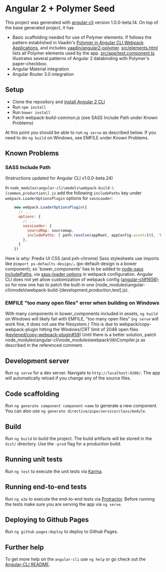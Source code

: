 # Angular 2 + Polymer Seed

This project was generated with [angular-cli](https://github.com/angular/angular-cli) version 1.0.0-beta.14.
 On top of the base generated project, it has
* Basic scaffolding needed for use of Polymer elements. If follows the pattern established in Vaadin's [Polymer in Angular CLI Webpack Applications](https://github.com/vaadin/angular2-polymer/blob/master/docs/ng-cli-webpack.adoc), and includes [vaadin/angular2-polymer](https://github.com/vaadin/angular2-polymer). [src/elements.html](src/elements.html) lists all Polymer elements used by the app. [src/app/test.component.ts](src/app/test.component.ts) illustrates several patterns of Angular 2 databinding with Polymer's paper-checkbox.
* Angular Material integration
* Angular Router 3.0 integration

## Setup

* Clone the repository and [install Angular 2 CLI](https://github.com/angular/angular-cli/blob/master/README.md#installation)
* Run `npm install`
* Run `bower install`
* Patch webpack-build-common.js (see SASS Include Path under Known Problems)

At this point you should be able to run `ng serve` as described below.
If you need to do `ng build` on Windows, see EMFILE under Known Problems.

## Known Problems

### SASS Include Path

(Instructions updated for Angular CLI v1.0.0-beta.24)

In `node_modules\angular-cli\models\webpack-build-\[common,production\].js` add the following `includePaths` key under `webpack.LoaderOptionsPlugin` options for `sassLoader`:

```js
    new webpack.LoaderOptionsPlugin({
      // ...
      options: {
        // ...
        sassLoader: {
          sourceMap: sourcemap,
          includePaths: [ path.resolve(appRoot, appConfig.assets[0], 'bower_components') ]
        },
      }
    })
```

Here is why: Predix UI CSS (and pxh-chrome) Sass stylesheets use imports like `@import px-defaults-design/…` (px-default-design is a bower component); so 'bower\_components' has to be added to [node-sass includePaths](https://github.com/sass/node-sass#includepaths), via [sass-loader options](https://github.com/jtangelder/sass-loader#sass-options) in webpack configuration. Angular CLI does not yet allow customization of webpack config ([angular-cli#1656](https://github.com/angular/angular-cli/issues/1656)); so for now one has to patch the built-in one (node_modules\angular-cli\models\webpack-build-\[development,production,test\].js).

### EMFILE "too many open files" error when building on Windows

With many components in bower_components included in assets, `ng build` on Windows will likely fail with EMFILE, "too many open files" (`ng serve` will work fine, it does not use the filesystem.) This is due to webpack/copy-webpack-plugin hitting the Windows/CRT limit of 2048 open files ([kevlened/copy-webpack-plugin#59](https://github.com/kevlened/copy-webpack-plugin/issues/59#issuecomment-248443224)) Until there is a better solution, patch node\_modules\angular-cli\node\_modules\webpack\lib\Compiler.js as described in the referenced comment.

## Development server

Run `ng serve` for a dev server. Navigate to `http://localhost:4200/`. The app will automatically reload if you change any of the source files.

## Code scaffolding

Run `ng generate component component-name` to generate a new component. You can also use `ng generate directive/pipe/service/class/module`.

## Build

Run `ng build` to build the project. The build artifacts will be stored in the `dist/` directory. Use the `-prod` flag for a production build.

## Running unit tests

Run `ng test` to execute the unit tests via [Karma](https://karma-runner.github.io).

## Running end-to-end tests

Run `ng e2e` to execute the end-to-end tests via [Protractor](http://www.protractortest.org/).
Before running the tests make sure you are serving the app via `ng serve`.

## Deploying to Github Pages

Run `ng github-pages:deploy` to deploy to Github Pages.

## Further help

To get more help on the `angular-cli` use `ng help` or go check out the [Angular-CLI README](https://github.com/angular/angular-cli/blob/master/README.md).
